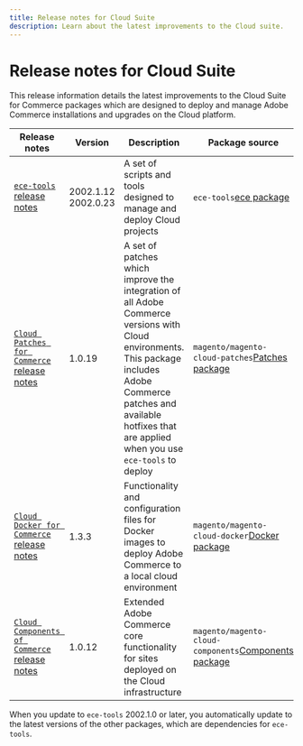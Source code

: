 ```yaml
---
title: Release notes for Cloud Suite
description: Learn about the latest improvements to the Cloud suite.
---
```


# Release notes for Cloud Suite

This release information details the latest improvements to the Cloud Suite for Commerce packages which are designed to deploy and manage Adobe Commerce installations and upgrades on the Cloud platform.

| Release notes                                | Version                                    | Description                                                                                                                                                                                                                 | Package source                                      |
| -------------------------------------------- | ------------------------------------------ | --------------------------------------------------------------------------------------------------------------------------------------------------------------------------------------------------------------------------- | --------------------------------------------------- |
| [`ece-tools` release notes](ece-release-notes.md)       | 2002.1.12<br/>2002.0.23 | A set of scripts and tools designed to manage and deploy Cloud projects                                                                                                                                                     | `ece-tools`[ece package](https://github.com/magento/ece-tools/tree/2002.1)                 |
| [`Cloud Patches for Commerce` release notes](mcp-release-notes.md) | 1.0.19              | A set of patches which improve the integration of all Adobe Commerce versions with Cloud environments. This package includes Adobe Commerce patches and available hotfixes that are applied when you use `ece-tools` to deploy | `magento/magento-cloud-patches`[Patches package](https://github.com/magento/magento-cloud-patches/tree/1.0.1)    |
| [`Cloud Docker for Commerce` release notes](mcd-release-notes.md) | 1.3.3              | Functionality and configuration files for Docker images to deploy Adobe Commerce to a local cloud environment                                                                                                             | `magento/magento-cloud-docker`[Docker package](https://github.com/magento/magento-cloud-docker/tree/1.0)     |
| [`Cloud Components of Commerce` release notes](mcc-release-notes.md) | 1.0.12              | Extended Adobe Commerce core functionality for sites deployed on the Cloud infrastructure                                                                                                                                       | `magento/magento-cloud-components`[Components package](https://github.com/magento/magento-cloud-components/tree/1.0.2) |

When you update to `ece-tools` 2002.1.0 or later, you automatically update to the latest versions of the other packages, which are dependencies for `ece-tools`.
